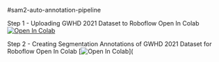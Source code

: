 #sam2-auto-annotation-pipeline

Step 1 - Uploading GWHD 2021 Dataset to Roboflow Open In Colab
[![Open In Colab](https://colab.research.google.com/assets/colab-badge.svg)](https://colab.research.google.com/github/samuelyoon17/sam2-auto-annotation-pipeline/blob/main/Step_1_Uploading_GWHD_2021_Dataset_to_Roboflow.ipynb)

Step 2 - Creating Segmentation Annotations of GWHD 2021 Dataset for Roboflow Open In Colab
[![Open In Colab](https://colab.research.google.com/assets/colab-badge.svg)](
